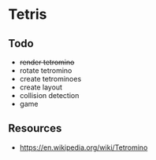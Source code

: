 # Tetris


## Todo

- ~~render tetromino~~
- rotate tetromino
- create tetrominoes
- create layout
- collision detection
- game


## Resources

- https://en.wikipedia.org/wiki/Tetromino
